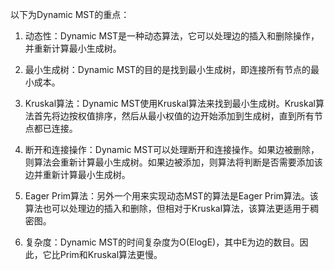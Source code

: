 

以下为Dynamic MST的重点：

1. 动态性：Dynamic MST是一种动态算法，它可以处理边的插入和删除操作，并重新计算最小生成树。

2. 最小生成树：Dynamic MST的目的是找到最小生成树，即连接所有节点的最小成本。

3. Kruskal算法：Dynamic MST使用Kruskal算法来找到最小生成树。Kruskal算法首先将边按权值排序，然后从最小权值的边开始添加到生成树，直到所有节点都已连接。

4. 断开和连接操作：Dynamic MST可以处理断开和连接操作。如果边被删除，则算法会重新计算最小生成树。如果边被添加，则算法将判断是否需要添加该边并重新计算最小生成树。

5. Eager Prim算法：另外一个用来实现动态MST的算法是Eager Prim算法。该算法也可以处理边的插入和删除，但相对于Kruskal算法，该算法更适用于稠密图。

6. 复杂度：Dynamic MST的时间复杂度为O(ElogE)，其中E为边的数目。因此，它比Prim和Kruskal算法更慢。